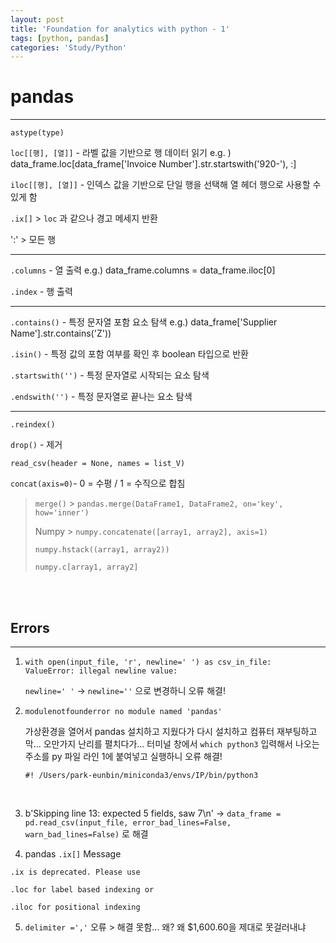 ```yaml
---
layout: post
title: 'Foundation for analytics with python - 1'
tags: [python, pandas]
categories: 'Study/Python'
---
```


# pandas
---
`astype(type)`

`loc[[행], [열]]` - 라벨 값을 기반으로 행 데이터 읽기
e.g. ) data_frame.loc[data_frame['Invoice Number'].str.startswith('920-'), :]

`iloc[[행], [열]]` - 인덱스 값을 기반으로 단일 행을 선택해 열 헤더 행으로 사용할 수 있게 함

`.ix[]` > `loc` 과 같으나 경고 메세지 반환

':' > 모든 행

---

`.columns` - 열 출력
e.g.) data_frame.columns = data_frame.iloc[0]

`.index` - 행 출력

---

`.contains()` - 특정 문자열 포함 요소 탐색
e.g.) data_frame['Supplier Name'].str.contains('Z'))

`.isin()` - 특정 값의 포함 여부를 확인 후 boolean 타입으로 반환

`.startswith('')` - 특정 문자열로 시작되는 요소 탐색

`.endswith('')` -  특정 문자열로 끝나는 요소 탐색

---

`.reindex()`

`drop()` - 제거

`read_csv(header = None, names = list_V)`

`concat(axis=0)`- 0 = 수평 / 1 = 수직으로 합침

> `merge()` > `pandas.merge(DataFrame1, DataFrame2, on='key', how='inner')`
>
> Numpy > `numpy.concatenate([array1, array2], axis=1)`
>
> `numpy.hstack((array1, array2))`
>
> `numpy.c[array1, array2]`

<br/>

<br/>

## Errors

---

1. ```
   with open(input_file, 'r', newline=' ') as csv_in_file:
   ValueError: illegal newline value:
   ```

   `newline=' '` -> `newline=''`  으로 변경하니 오류 해결!

2. `modulenotfounderror no module named 'pandas'`

   가상환경을 열어서 pandas 설치하고 지웠다가 다시 설치하고 컴퓨터 재부팅하고 막... 오만가지 난리를 펼치다가... 터미널 창에서 `which python3` 입력해서 나오는 주소를 py 파일 라인 1에 붙여넣고 실행하니 오류 해결!

   `#! /Users/park-eunbin/miniconda3/envs/IP/bin/python3`

   <br>

3. b'Skipping line 13: expected 5 fields, saw 7\n' ->
   `data_frame = pd.read_csv(input_file, error_bad_lines=False, warn_bad_lines=False)` 로 해결
4.  pandas `.ix[]` Message

```
.ix is deprecated. Please use

.loc for label based indexing or

.iloc for positional indexing
```

5. `delimiter =','` 오류 > 해결 못함... 왜? 왜 $1,600.60을 제대로 못걸러내냐
